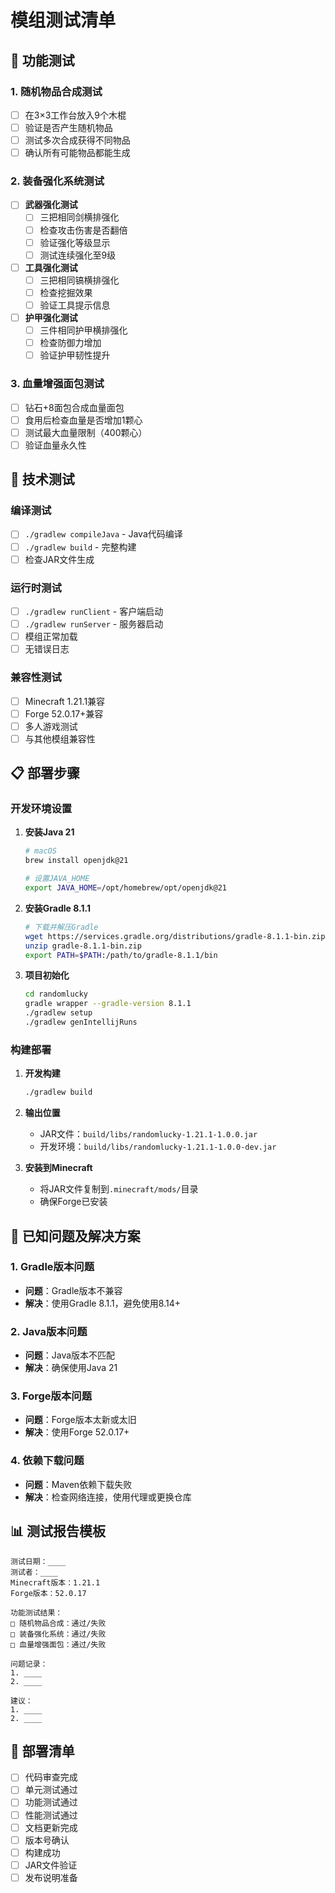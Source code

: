 # 模组测试清单

## 🧪 功能测试

### 1. 随机物品合成测试
- [ ] 在3×3工作台放入9个木棍
- [ ] 验证是否产生随机物品
- [ ] 测试多次合成获得不同物品
- [ ] 确认所有可能物品都能生成

### 2. 装备强化系统测试
- [ ] **武器强化测试**
  - [ ] 三把相同剑横排强化
  - [ ] 检查攻击伤害是否翻倍
  - [ ] 验证强化等级显示
  - [ ] 测试连续强化至9级
  
- [ ] **工具强化测试**
  - [ ] 三把相同镐横排强化
  - [ ] 检查挖掘效果
  - [ ] 验证工具提示信息
  
- [ ] **护甲强化测试**
  - [ ] 三件相同护甲横排强化
  - [ ] 检查防御力增加
  - [ ] 验证护甲韧性提升

### 3. 血量增强面包测试
- [ ] 钻石+8面包合成血量面包
- [ ] 食用后检查血量是否增加1颗心
- [ ] 测试最大血量限制（400颗心）
- [ ] 验证血量永久性

## 🔧 技术测试

### 编译测试
- [ ] `./gradlew compileJava` - Java代码编译
- [ ] `./gradlew build` - 完整构建
- [ ] 检查JAR文件生成

### 运行时测试
- [ ] `./gradlew runClient` - 客户端启动
- [ ] `./gradlew runServer` - 服务器启动
- [ ] 模组正常加载
- [ ] 无错误日志

### 兼容性测试
- [ ] Minecraft 1.21.1兼容
- [ ] Forge 52.0.17+兼容
- [ ] 多人游戏测试
- [ ] 与其他模组兼容性

## 📋 部署步骤

### 开发环境设置
1. **安装Java 21**
   ```bash
   # macOS
   brew install openjdk@21
   
   # 设置JAVA_HOME
   export JAVA_HOME=/opt/homebrew/opt/openjdk@21
   ```

2. **安装Gradle 8.1.1**
   ```bash
   # 下载并解压Gradle
   wget https://services.gradle.org/distributions/gradle-8.1.1-bin.zip
   unzip gradle-8.1.1-bin.zip
   export PATH=$PATH:/path/to/gradle-8.1.1/bin
   ```

3. **项目初始化**
   ```bash
   cd randomlucky
   gradle wrapper --gradle-version 8.1.1
   ./gradlew setup
   ./gradlew genIntellijRuns
   ```

### 构建部署
1. **开发构建**
   ```bash
   ./gradlew build
   ```

2. **输出位置**
   - JAR文件：`build/libs/randomlucky-1.21.1-1.0.0.jar`
   - 开发环境：`build/libs/randomlucky-1.21.1-1.0.0-dev.jar`

3. **安装到Minecraft**
   - 将JAR文件复制到`.minecraft/mods/`目录
   - 确保Forge已安装

## 🐛 已知问题及解决方案

### 1. Gradle版本问题
- **问题**：Gradle版本不兼容
- **解决**：使用Gradle 8.1.1，避免使用8.14+

### 2. Java版本问题
- **问题**：Java版本不匹配
- **解决**：确保使用Java 21

### 3. Forge版本问题
- **问题**：Forge版本太新或太旧
- **解决**：使用Forge 52.0.17+

### 4. 依赖下载问题
- **问题**：Maven依赖下载失败
- **解决**：检查网络连接，使用代理或更换仓库

## 📊 测试报告模板

```
测试日期：____
测试者：____
Minecraft版本：1.21.1
Forge版本：52.0.17

功能测试结果：
□ 随机物品合成：通过/失败
□ 装备强化系统：通过/失败  
□ 血量增强面包：通过/失败

问题记录：
1. ____
2. ____

建议：
1. ____
2. ____
```

## 🚀 部署清单

- [ ] 代码审查完成
- [ ] 单元测试通过
- [ ] 功能测试通过
- [ ] 性能测试通过
- [ ] 文档更新完成
- [ ] 版本号确认
- [ ] 构建成功
- [ ] JAR文件验证
- [ ] 发布说明准备